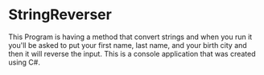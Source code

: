 # StringReverser
This Program is having a method that convert strings and when you run it you'll be asked to put your first name, last name, and your birth city and then it will reverse the input. This is a console application that was created using C#.
